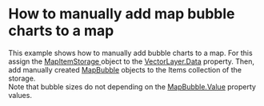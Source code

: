 # How to manually add map bubble charts to a map


This example shows how to manually add bubble charts to a map. For this assign the <a href="https://documentation.devexpress.com/#WPF/clsDevExpressXpfMapMapItemStoragetopic">MapItemStorage </a>object to the <a href="https://documentation.devexpress.com/#WPF/DevExpressXpfMapVectorLayer_Datatopic">VectorLayer.Data</a> property. Then, add manually created <a href="https://documentation.devexpress.com/#WPF/clsDevExpressXpfMapMapBubbletopic">MapBubble</a> objects to the Items collection of the storage.<br />Note that bubble sizes do not depending on the <a href="https://documentation.devexpress.com/#WPF/DevExpressXpfMapMapBubble_Valuetopic">MapBubble.Value</a> property values.

<br/>


